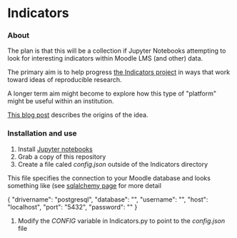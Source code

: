 # Indicators

### About

The plan is that this will be a collection if Jupyter Notebooks attempting to look for interesting indicators within Moodle LMS (and other) data. 

The primary aim is to help progress [the Indicators project](https://indicatorsproject.wordpress.com/) in ways that work toward ideas of reproducible research.

A longer term aim might become to explore how this type of "platform" might be useful within an institution.

[This blog post](http://djon.es/blog/2017/03/08/thinking-about-more-reproducible-research-and-learning-analytics/) describes the origins of the idea.

### Installation and use

1. Install [Jupyter notebooks](http://jupyter.org/install.html)
1. Grab a copy of this repository
1. Create a file caled *config.json* outside of the Indicators directory

  This file specifies the connection to your Moodle database and looks something like (see [sqlalchemy page](http://docs.sqlalchemy.org/en/latest/core/engines.html#database-urls) for more detail  

  {
    "drivername": "postgresql",
    "database": "",
    "username": "",
    "host": "localhost",
    "port": "5432",
    "password": ""
  }
1. Modify the *CONFIG* variable in Indicators.py to point to the *config.json* file

